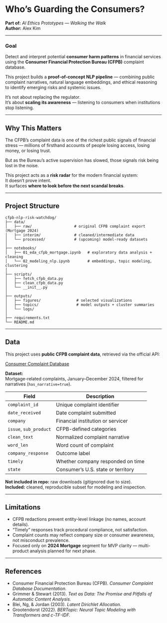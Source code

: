 # Who’s Guarding the Consumers?  
**Part of:** *AI Ethics Prototypes — Walking the Walk*  
**Author:** Alex Kim  

---

### Goal  
Detect and interpret potential **consumer harm patterns** in financial services using the **Consumer Financial Protection Bureau (CFPB)** complaint database.  

This project builds a **proof-of-concept NLP pipeline** — combining public complaint narratives, natural language embeddings, and ethical reasoning to identify emerging risks and systemic issues.  

It’s not about replacing the regulator.  
It’s about **scaling its awareness** — listening to consumers when institutions stop listening.

---

## Why This Matters  

The CFPB’s complaint data is one of the richest public signals of financial stress — millions of firsthand accounts of people losing access, losing money, or losing trust.  

But as the Bureau’s active supervision has slowed, those signals risk being lost in the noise.  

This project acts as a **risk radar** for the modern financial system:  
It doesn’t prove intent.  
It surfaces **where to look before the next scandal breaks**.  

---

## Project Structure  

```text
cfpb-nlp-risk-watchdog/
├── data/                      
│   ├── raw/                   # original CFPB complaint export (Mortgage 2024)
│   ├── interim/               # cleaned/intermediate data
│   └── processed/             # (upcoming) model-ready datasets
│
├── notebooks/
│   ├── 01_eda_cfpb_mortgage.ipynb   # exploratory data analysis + cleaning
│   └── 02_modeling_nlp.ipynb        # embeddings, topic modeling, clustering
│
├── scripts/
│   ├── fetch_cfpb_data.py
│   ├── clean_cfpb_data.py
│   └── __init__.py
│
├── outputs/
│   ├── figures/                # selected visualizations
│   ├── topics/                 # model outputs + cluster summaries
│   └── logs/
│
├── requirements.txt
└── README.md
```
---

## Data

This project uses **public CFPB complaint data**, retrieved via the official API:

[Consumer Complaint Database](https://www.consumerfinance.gov/data-research/consumer-complaints/)

**Dataset:**  
Mortgage-related complaints, January–December 2024, filtered for narratives (`has_narrative=true`).

| Field | Description |
|--------|-------------|
| `complaint_id` | Unique complaint identifier |
| `date_received` | Date complaint submitted |
| `company` | Financial institution or servicer |
| `issue`, `sub_product` | CFPB-defined categories |
| `clean_text` | Normalized complaint narrative |
| `word_len` | Word count of complaint |
| `company_response` | Outcome label |
| `timely` | Whether company responded on time |
| `state` | Consumer’s U.S. state or territory |

**Not included in repo:** raw downloads (gitignored due to size).  
**Included:** cleaned, reproducible subset for modeling and inspection.

---

## Limitations

- CFPB redactions prevent entity-level linkage (no names, account details).  
- “Timely” responses track procedural compliance, not satisfaction.  
- Complaint counts may reflect company size or consumer awareness, not misconduct prevalence.  
- Focused only on **2024 Mortgage** segment for MVP clarity — multi-product analysis planned for next phase. 

---

## References

- Consumer Financial Protection Bureau (CFPB). *Consumer Complaint Database Documentation.*  
- Grimmer & Stewart (2013). *Text as Data: The Promise and Pitfalls of Automatic Content Analysis.*  
- Blei, Ng, & Jordan (2003). *Latent Dirichlet Allocation.*  
- Grootendorst (2022). *BERTopic: Neural Topic Modeling with Transformers and c-TF-IDF.*  

